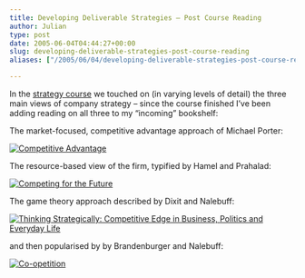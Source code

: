 ```yaml
---
title: Developing Deliverable Strategies – Post Course Reading
author: Julian
type: post
date: 2005-06-04T04:44:27+00:00
slug: developing-deliverable-strategies-post-course-reading 
aliases: ["/2005/06/04/developing-deliverable-strategies-post-course-reading"]

---
```

In the [strategy course][1] we touched on (in varying levels of detail) the three main views of company strategy &#8211; since the course finished I&#8217;ve been adding reading on all three to my &#8220;incoming&#8221; bookshelf:

The market-focused, competitive advantage approach of Michael Porter:

[![Competitive Advantage][2]][3]

The resource-based view of the firm, typified by Hamel and Prahalad:

[![Competing for the Future][4]][5]

The game theory approach described by Dixit and Nalebuff:

[![Thinking Strategically: Competitive Edge in Business, Politics and Everyday Life][6]][7]

and then popularised by by Brandenburger and Nalebuff:

[![Co-opetition][8]][9]

 [1]: https://www.synesthesia.co.uk/blog/archives/2005/04/22/developing-deliverable-strategies/
 [2]: https://images.amazon.com/images/P/0743260872.01._SCMZZZZZZZ_.jpg
 [3]: https://www.amazon.co.uk/exec/obidos/redirect?tag=fivegocrazyinmid%26link_code=xm2%26camp=2025%26creative=165953%26path=https://www.amazon.co.uk/gp/redirect.html%253fASIN=0743260872%2526location=/o/ASIN/0743260872%25253FSubscriptionId=0EMV44A9A5YT1RVDGZ82 "View product details at Amazon"
 [4]: https://images.amazon.com/images/P/0875847161.02._SCMZZZZZZZ_.jpg
 [5]: https://www.amazon.co.uk/exec/obidos/redirect?tag=fivegocrazyinmid%26link_code=xm2%26camp=2025%26creative=165953%26path=https://www.amazon.co.uk/gp/redirect.html%253fASIN=0875847161%2526location=/o/ASIN/0875847161%25253FSubscriptionId=0EMV44A9A5YT1RVDGZ82 "View product details at Amazon"
 [6]: https://images.amazon.com/images/P/0393310353.01._SCMZZZZZZZ_.jpg
 [7]: https://www.amazon.co.uk/exec/obidos/redirect?tag=fivegocrazyinmid%26link_code=xm2%26camp=2025%26creative=165953%26path=https://www.amazon.co.uk/gp/redirect.html%253fASIN=0393310353%2526location=/o/ASIN/0393310353%25253FSubscriptionId=0EMV44A9A5YT1RVDGZ82 "View product details at Amazon"
 [8]: https://images.amazon.com/images/P/1861975074.02._SCMZZZZZZZ_.jpg
 [9]: https://www.amazon.co.uk/exec/obidos/redirect?tag=fivegocrazyinmid%26link_code=xm2%26camp=2025%26creative=165953%26path=https://www.amazon.co.uk/gp/redirect.html%253fASIN=1861975074%2526location=/o/ASIN/1861975074%25253FSubscriptionId=0EMV44A9A5YT1RVDGZ82 "View product details at Amazon"